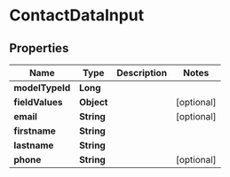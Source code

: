 
# ContactDataInput

## Properties
Name | Type | Description | Notes
------------ | ------------- | ------------- | -------------
**modelTypeId** | **Long** |  | 
**fieldValues** | **Object** |  |  [optional]
**email** | **String** |  |  [optional]
**firstname** | **String** |  | 
**lastname** | **String** |  | 
**phone** | **String** |  |  [optional]



